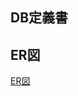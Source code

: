 ## DB定義書
## ER図
[ER図]( https://github.com/Aso2001207/2021sys-design/blob/main/DB/%E3%83%9E%E3%82%A4%E3%82%B5%E3%82%A4%E3%83%88uml.md )
